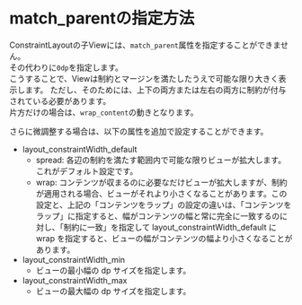 


# match_parentの指定方法

ConstraintLayoutの子Viewには、`match_parent`属性を指定することができません。  
その代わりに`0dp`を指定します。  
こうすることで、Viewは制約とマージンを満たしたうえで可能な限り大きく表示します。
ただし、そのためには、上下の両方または左右の両方に制約が付与されている必要があります。  
片方だけの場合は、`wrap_content`の動きとなります。

さらに微調整する場合は、以下の属性を追加で設定することができます。

- layout_constraintWidth_default
  - spread: 各辺の制約を満たす範囲内で可能な限りビューが拡大します。これがデフォルト設定です。
  - wrap: コンテンツが収まるのに必要なだけビューが拡大しますが、制約が適用される場合、ビューがそれより小さくなることがあります。この設定と、上記の「コンテンツをラップ」の設定の違いは、「コンテンツをラップ」に指定すると、幅がコンテンツの幅と常に完全に一致するのに対し、「制約に一致」を指定して layout_constraintWidth_default に wrap を指定すると、ビューの幅がコンテンツの幅より小さくなることがあります。
- layout_constraintWidth_min
  - ビューの最小幅の dp サイズを指定します。
- layout_constraintWidth_max
  - ビューの最大幅の dp サイズを指定します。
